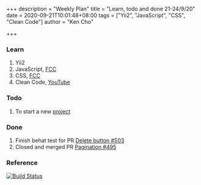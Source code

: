 +++
description = "Weekly Plan"
title = "Learn, todo and done 21-24/9/20"
date = 2020-09-21T10:01:48+08:00
tags = ["Yii2", "JavaScript", "CSS", "Clean Code"]
author = "Ken Cho"

+++  
### Learn
1. Yii2
2. JavaScript, [FCC](https://www.freecodecamp.org/learn/)
3. CSS, [FCC](https://www.freecodecamp.org/learn/)
4. Clean Code, [YouTube](https://www.youtube.com/watch?v=7EmboKQH8lM)

### Todo
1. To start a new [project](https://drive.google.com/file/d/1bCUUq86WwNko8u1JImGmj96s3Rqv0Ldj/view?usp=sharing)

### Done
1. Finish behat test for PR [Delete button #503](https://github.com/gigascience/gigadb-website/pull/503)
2. Closed and merged PR [Pagination #495](https://github.com/gigascience/gigadb-website/pull/495)

### Reference


[![Build Status](https://travis-ci.org/kencho51/gigathing.svg?branch=master)](https://travis-ci.org/kencho51/gigathing)


